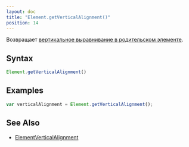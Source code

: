```yaml
---
layout: doc
title: "Element.getVerticalAlignment()"
position: 14
---
```


Возвращает [вертикальное выравнивание в родительском элементе](../ElementVerticalAlignment/).

## Syntax

```js
Element.getVerticalAlignment()
```

## Examples

```js
var verticalAlignment = Element.getVerticalAlignment();
```

## See Also

* [ElementVerticalAlignment](../ElementVerticalAlignment/)

